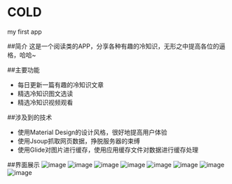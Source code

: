 # COLD
my first app

##简介
这是一个阅读类的APP，分享各种有趣的冷知识，无形之中提高各位的逼格，哈哈~

##主要功能
- 每日更新一篇有趣的冷知识文章
- 精选冷知识图文选读
- 精选冷知识视频观看

##涉及到的技术
- 使用Material Design的设计风格，很好地提高用户体验
- 使用Jsoup抓取网页数据，挣脱服务器的束缚
- 使用Glide对图片进行缓存，使用应用缓存文件对数据进行缓存处理

##界面展示
![image](https://github.com/fengrixin/COLD/raw/master/Screenshot/01.png)
![image](https://github.com/fengrixin/COLD/raw/master/Screenshot/02.png)
![image](https://github.com/fengrixin/COLD/raw/master/Screenshot/03.png)
![image](https://github.com/fengrixin/COLD/raw/master/Screenshot/04.png)
![image](https://github.com/fengrixin/COLD/raw/master/Screenshot/05.png)
![image](https://github.com/fengrixin/COLD/raw/master/Screenshot/06.png)
![image](https://github.com/fengrixin/COLD/raw/master/Screenshot/07.png)
![image](https://github.com/fengrixin/COLD/raw/master/Screenshot/08.png)
